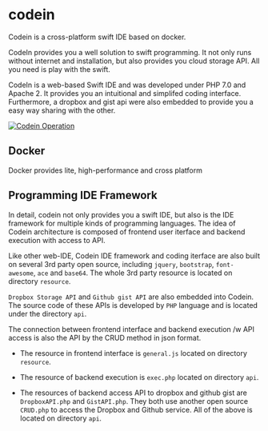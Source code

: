 # codein

Codein is a cross-platform swift IDE based on docker. 

CodeIn provides you a well solution to swift programming. It not only  runs without internet and installation, but also provides you cloud storage API. All you need is play with the swift.

CodeIn is a web-based Swift IDE and was developed under PHP 7.0 and Apache 2. It provides you an intuitional and simplifed coding interface. Furthermore, a dropbox and gist api were also embedded to provide you a easy way sharing with the other.

[![Codein Operation](https://img.youtube.com/vi/HypbQUUAUBc/0.jpg)](http://www.youtube.com/watch?v=HypbQUUAUBc "CodeIn")

## Docker

Docker provides lite, high-performance and cross platform 


## Programming IDE Framework

In detail, codein not only provides you a swift IDE, but also is the IDE framework for multiple kinds of programming languages. The idea of Codein architecture is composed of frontend user iterface and backend execution with access to API.

Like other web-IDE, Codein IDE framework and coding iterface are also built on several 3rd party open source, including `jquery`, `bootstrap`, `font-awesome`, `ace` and `base64`. The whole 3rd party resource is located on directory `resource`.

`Dropbox Storage API` and `Github gist API` are also embedded into Codein. The source code of these APIs is developed by `PHP` language and is located under the directory `api`.

The connection between frontend interface and backend execution /w API access is also the API by the CRUD method in json format. 

* The resource in frontend interface is `general.js` located on directory `resource`. 

* The resource of backend execution is `exec.php` located on directory `api`.

* The resources of backend access API to dropbox and github gist are `DropboxAPI.php` and `GistAPI.php`. They both use another open source `CRUD.php` to access the Dropbox and Github service. All of the above is located on directory `api`.


